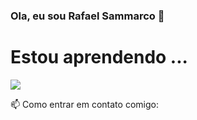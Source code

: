 ### Ola, eu sou Rafael Sammarco 👋

# Estou aprendendo ...
<img src="https://cdn.jsdelivr.net/gh/devicons/devicon/icons/github/github-original-wordmark.svg" />


 📫 Como entrar em contato comigo:


